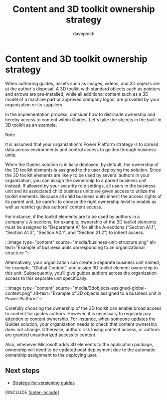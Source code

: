 ﻿---
title: Content and 3D toolkit ownership strategy
description: Learn about controlling access to guides content in the 3D toolkit in a regulated industry
ms.date: 03/21/2023
ms.topic: conceptual
author: davepinch
ms.author: davepinch
ms-reviewer: m-hartmann
ms.custom: bap-template
---

# Content and 3D toolkit ownership strategy

When authoring guides, assets such as images, videos, and 3D objects are at the author's disposal. A 3D toolkit with standard objects such as pointers and arrows are pre-installed, while all additional content such as a 3D model of a machine part or approved company logos, are provided by your organization or its suppliers.

In the implementation process, consider how to distribute ownership and hereby access to content within Guides. Let's take the objects in the built-in 3D toolkit as an example.

> [!NOTE]
> It is assumed that your organization's Power Platform strategy is to spread data across environments and control access to guides through business units.

When the Guides solution is initially deployed, by default, the ownership of the 3D toolkit elements is assigned to the user deploying the solution. Since the 3D toolkit elements are likely to be used by several authors in your organization, you can assign the ownership to a parent business unit instead. If allowed by your security role settings, all users in the business unit and its associated child business units are given access to utilize the toolkit elements. Because all child business units inherit the access rights of its parent unit, be careful to choose the right ownership level to enable as well as restrict guides authors' content access.  
  
For instance, if the toolkit elements are to be used by authors in a company's A-sections, for example, ownership of the 3D toolkit elements must be assigned to "Department A" for all the A-sections ("Section A1.1", "Section A1.2", "Section A2.1", and "Section 21.2") to inherit access.

:::image type="content" source="media/business-unit-structure.png" alt-text="Example of business units corresponding to an organizational structure ":::

Alternatively, your organization can create a separate business unit named, for example, "Global Content", and assign 3D toolkit element ownership to this unit. Subsequently, you'll give guides authors across the organization access to this separate unit specifically.

:::image type="content" source="media/3dobjects-assigned-global-content.png" alt-text="Example of 3D objects assigned to a business unit in Power Platform":::

Carefully choosing the ownership of the 3D toolkit can enable broad access to content for guides authors. However, it is necessary to regularly pay attention to content ownership. For instance, when someone updates the Guides solution, your organization needs to check that content ownership does not change. Otherwise, authors risk losing content access, or authors are granted unauthorized access to content.

Also, whenever Microsoft adds 3D elements to the application package, ownership will need to be updated post deployment due to the automatic ownership assignment to the deploying user.

## Next steps

- [Strategy for versioning guides](strategy-for-versioning-guides.md)

[!INCLUDE [footer-include](../../includes/footer-banner.md)]
